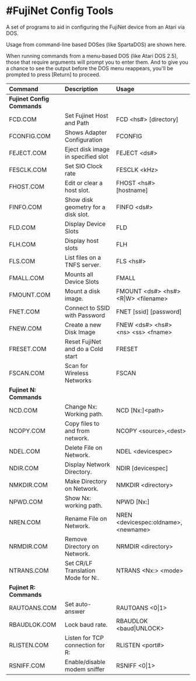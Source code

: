 #FujiNet Config Tools
=========

A set of programs to aid in configuring the FujiNet device from an Atari via DOS.

Usage from command-line based DOSes (like SpartaDOS) are shown here.

When running commands from a menu-based DOS (like Atari DOS 2.5),
those that require arguments will prompt you to enter them.
And to give you a chance to see the output before the DOS menu
reappears, you'll be prompted to press [Return] to proceed.

|Command  |Description   |Usage|
| :--------------- | :----------- |:----|
|**Fujinet Config Commands**|||
|FCD.COM|Set Fujinet Host and Path|FCD \<hs#\> \[directory\]|
|FCONFIG.COM|Shows Adapter Configuration|FCONFIG|
|FEJECT.COM|Eject disk image in specified slot|FEJECT \<ds#\>|
|FESCLK.COM|Set SIO Clock rate|FESCLK \<kHz\>|
|FHOST.COM|Edit or clear a host slot.|FHOST \<hs#\> [hostname]|
|FINFO.COM|Show disk geometry for a disk slot.|FINFO \<ds#\>|
|FLD.COM|Display Device Slots|FLD|
|FLH.COM|Display host slots|FLH|
|FLS.COM|List files on a TNFS server.|FLS \<hs#\>|
|FMALL.COM|Mounts all Device Slots|FMALL|
|FMOUNT.COM|Mount a disk image.|FMOUNT \<ds#\> \<hs#\> \<R\|W\> \<filename\>|
|FNET.COM|Connect to SSID with Password|FNET \[ssid\] \[password\]|
|FNEW.COM|Create a new Disk Image|FNEW \<ds#\> \<hs#\> \<ns\> \<ss\> \<fname\>|
|FRESET.COM|Reset FujiNet and do a Cold start|FRESET|
|FSCAN.COM|Scan for Wireless Networks|FSCAN|
|**Fujinet N: Commands**|||
|NCD.COM|Change Nx: Working path.|NCD [Nx:]\<path\>|
|NCOPY.COM|Copy files to and from network.|NCOPY \<source\>,\<dest\>|
|NDEL.COM|Delete File on Network.|NDEL \<devicespec\>|
|NDIR.COM|Display Network Directory.|NDIR [devicespec]|
|NMKDIR.COM|Make Directory on Network.|NMKDIR \<directory\>|
|NPWD.COM|Show Nx: working path.|NPWD [Nx:]|
|NREN.COM|Rename File on Network.|NREN \<devicespec:oldname\>,\<newname\>|
|NRMDIR.COM|Remove Directory on Network.|NRMDIR \<directory\>|
|NTRANS.COM|Set CR/LF Translation Mode for N:.|NTRANS \<Nx:\> \<mode\>|
|**Fujinet R: Commands**|||
|RAUTOANS.COM|Set auto-answer|RAUTOANS \<0\|1\>|
|RBAUDLOK.COM|Lock baud rate.|RBAUDLOK \<baud\|UNLOCK\>|
|RLISTEN.COM|Listen for TCP connection for R:|RLISTEN \<port#\>|
|RSNIFF.COM|Enable/disable modem sniffer|RSNIFF \<0\|1\>|
